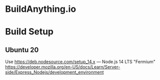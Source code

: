 # BuildAnything.io

# Build Setup
## Ubuntu 20
Use https://deb.nodesource.com/setup_14.x — Node.js 14 LTS "Fermium" 
https://developer.mozilla.org/en-US/docs/Learn/Server-side/Express_Nodejs/development_environment
